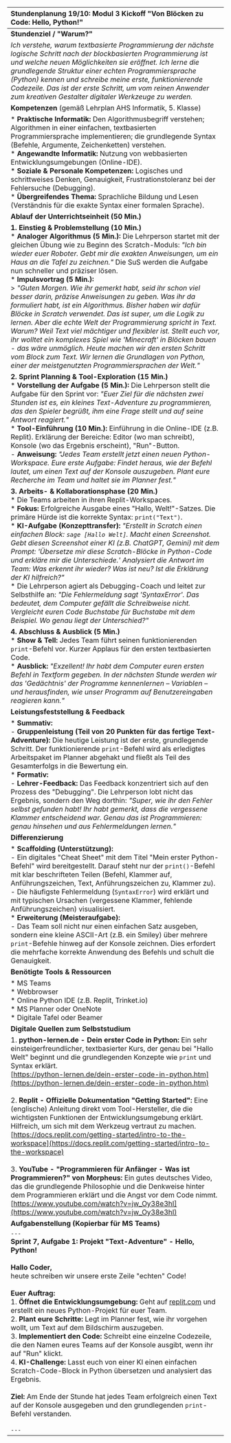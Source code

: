 | Stundenplanung 19/10: Modul 3 Kickoff "Von Blöcken zu Code: Hello, Python!" |
| :--- |
| **Stundenziel / "Warum?"** |
| *Ich verstehe, warum textbasierte Programmierung der nächste logische Schritt nach der blockbasierten Programmierung ist und welche neuen Möglichkeiten sie eröffnet. Ich lerne die grundlegende Struktur einer echten Programmiersprache (Python) kennen und schreibe meine erste, funktionierende Codezeile. Das ist der erste Schritt, um vom reinen Anwender zum kreativen Gestalter digitaler Werkzeuge zu werden.* |
| **Kompetenzen** (gemäß Lehrplan AHS Informatik, 5. Klasse) |
| *   **Praktische Informatik:** Den Algorithmusbegriff verstehen; Algorithmen in einer einfachen, textbasierten Programmiersprache implementieren; die grundlegende Syntax (Befehle, Argumente, Zeichenketten) verstehen. <br> *   **Angewandte Informatik:** Nutzung von webbasierten Entwicklungsumgebungen (Online-IDE). <br> *   **Soziale & Personale Kompetenzen:** Logisches und schrittweises Denken, Genauigkeit, Frustrationstoleranz bei der Fehlersuche (Debugging). <br> *   **Übergreifendes Thema:** Sprachliche Bildung und Lesen (Verständnis für die exakte Syntax einer formalen Sprache). |
| **Ablauf der Unterrichtseinheit (50 Min.)** |
| **1. Einstieg & Problemstellung (10 Min.)** <br> *   **Analoger Algorithmus (5 Min.):** Die Lehrperson startet mit der gleichen Übung wie zu Beginn des Scratch-Moduls: *"Ich bin wieder euer Roboter. Gebt mir die exakten Anweisungen, um ein Haus an die Tafel zu zeichnen."* Die SuS werden die Aufgabe nun schneller und präziser lösen. <br> *   **Impulsvortrag (5 Min.):** <br>> *"Guten Morgen. Wie ihr gemerkt habt, seid ihr schon viel besser darin, präzise Anweisungen zu geben. Was ihr da formuliert habt, ist ein Algorithmus. Bisher haben wir dafür Blöcke in Scratch verwendet. Das ist super, um die Logik zu lernen. Aber die echte Welt der Programmierung spricht in Text. Warum? Weil Text viel mächtiger und flexibler ist. Stellt euch vor, ihr wolltet ein komplexes Spiel wie 'Minecraft' in Blöcken bauen - das wäre unmöglich. Heute machen wir den ersten Schritt vom Block zum Text. Wir lernen die Grundlagen von Python, einer der meistgenutzten Programmiersprachen der Welt."* |
| **2. Sprint Planning & Tool-Exploration (15 Min.)** <br> *   **Vorstellung der Aufgabe (5 Min.):** Die Lehrperson stellt die Aufgabe für den Sprint vor: *"Euer Ziel für die nächsten zwei Stunden ist es, ein kleines Text-Adventure zu programmieren, das den Spieler begrüßt, ihm eine Frage stellt und auf seine Antwort reagiert."* <br> *   **Tool-Einführung (10 Min.):** Einführung in die Online-IDE (z.B. Replit). Erklärung der Bereiche: Editor (wo man schreibt), Konsole (wo das Ergebnis erscheint), "Run"-Button. <br> - **Anweisung:** *"Jedes Team erstellt jetzt einen neuen Python-Workspace. Eure erste Aufgabe: Findet heraus, wie der Befehl lautet, um einen Text auf der Konsole auszugeben. Plant eure Recherche im Team und haltet sie im Planner fest."* |
| **3. Arbeits- & Kollaborationsphase (20 Min.)** <br> *   Die Teams arbeiten in ihren Replit-Workspaces. <br> *   **Fokus:** Erfolgreiche Ausgabe eines "Hallo, Welt!"-Satzes. Die primäre Hürde ist die korrekte Syntax: `print("Text")`. <br> *   **KI-Aufgabe (Konzepttransfer):** *"Erstellt in Scratch einen einfachen Block: `sage [Hallo Welt]`. Macht einen Screenshot. Gebt diesen Screenshot einer KI (z.B. ChatGPT, Gemini) mit dem Prompt: 'Übersetze mir diese Scratch-Blöcke in Python-Code und erkläre mir die Unterschiede.' Analysiert die Antwort im Team: Was erkennt ihr wieder? Was ist neu? Ist die Erklärung der KI hilfreich?"* <br> *   Die Lehrperson agiert als Debugging-Coach und leitet zur Selbsthilfe an: *"Die Fehlermeldung sagt 'SyntaxError'. Das bedeutet, dem Computer gefällt die Schreibweise nicht. Vergleicht euren Code Buchstabe für Buchstabe mit dem Beispiel. Wo genau liegt der Unterschied?"* |
| **4. Abschluss & Ausblick (5 Min.)** <br> *   **Show & Tell:** Jedes Team führt seinen funktionierenden `print`-Befehl vor. Kurzer Applaus für den ersten textbasierten Code. <br> *   **Ausblick:** *"Exzellent! Ihr habt dem Computer euren ersten Befehl in Textform gegeben. In der nächsten Stunde werden wir das 'Gedächtnis' der Programme kennenlernen – Variablen – und herausfinden, wie unser Programm auf Benutzereingaben reagieren kann."* |
| **Leistungsfeststellung & Feedback** |
| *   **Summativ:** <br> - **Gruppenleistung (Teil von 20 Punkten für das fertige Text-Adventure):** Die heutige Leistung ist der erste, grundlegende Schritt. Der funktionierende `print`-Befehl wird als erledigtes Arbeitspaket im Planner abgehakt und fließt als Teil des Gesamterfolgs in die Bewertung ein. <br> *   **Formativ:** <br> - **Lehrer-Feedback:** Das Feedback konzentriert sich auf den Prozess des "Debugging". Die Lehrperson lobt nicht das Ergebnis, sondern den Weg dorthin: *"Super, wie ihr den Fehler selbst gefunden habt! Ihr habt gemerkt, dass die vergessene Klammer entscheidend war. Genau das ist Programmieren: genau hinsehen und aus Fehlermeldungen lernen."* |
| **Differenzierung** |
| *   **Scaffolding (Unterstützung):** <br> - Ein digitales "Cheat Sheet" mit dem Titel "Mein erster Python-Befehl" wird bereitgestellt. Darauf steht nur der `print()`-Befehl mit klar beschrifteten Teilen (Befehl, Klammer auf, Anführungszeichen, Text, Anführungszeichen zu, Klammer zu). <br> - Die häufigste Fehlermeldung (`SyntaxError`) wird erklärt und mit typischen Ursachen (vergessene Klammer, fehlende Anführungszeichen) visualisiert. <br> *   **Erweiterung (Meisteraufgabe):** <br> - Das Team soll nicht nur einen einfachen Satz ausgeben, sondern eine kleine ASCII-Art (z.B. ein Smiley) über mehrere `print`-Befehle hinweg auf der Konsole zeichnen. Dies erfordert die mehrfache korrekte Anwendung des Befehls und schult die Genauigkeit. |
| **Benötigte Tools & Ressourcen** |
| *   MS Teams <br> *   Webbrowser <br> *   Online Python IDE (z.B. Replit, Trinket.io) <br> *   MS Planner oder OneNote <br> *   Digitale Tafel oder Beamer |
| **Digitale Quellen zum Selbststudium** |
| 1. **python-lernen.de - Dein erster Code in Python:** Ein sehr einsteigerfreundlicher, textbasierter Kurs, der genau bei "Hallo Welt" beginnt und die grundlegenden Konzepte wie `print` und Syntax erklärt.<br>[https://python-lernen.de/dein-erster-code-in-python.htm](https://python-lernen.de/dein-erster-code-in-python.htm) <br><br> 2. **Replit - Offizielle Dokumentation "Getting Started":** Eine (englische) Anleitung direkt vom Tool-Hersteller, die die wichtigsten Funktionen der Entwicklungsumgebung erklärt. Hilfreich, um sich mit dem Werkzeug vertraut zu machen.<br>[https://docs.replit.com/getting-started/intro-to-the-workspace](https://docs.replit.com/getting-started/intro-to-the-workspace) <br><br> 3. **YouTube - "Programmieren für Anfänger - Was ist Programmieren?" von Morpheus:** Ein gutes deutsches Video, das die grundlegende Philosophie und die Denkweise hinter dem Programmieren erklärt und die Angst vor dem Code nimmt.<br>[https://www.youtube.com/watch?v=jw_Oy38e3hI](https://www.youtube.com/watch?v=jw_Oy38e3hI) |
| **Aufgabenstellung (Kopierbar für MS Teams)** |
| `---` <br> **Sprint 7, Aufgabe 1: Projekt "Text-Adventure" - Hello, Python!** <br><br> **Hallo Coder,** <br> heute schreiben wir unsere erste Zeile "echten" Code! <br><br> **Euer Auftrag:** <br> 1. **Öffnet die Entwicklungsumgebung:** Geht auf [replit.com](https://replit.com) und erstellt ein neues Python-Projekt für euer Team. <br> 2. **Plant eure Schritte:** Legt im Planner fest, wie ihr vorgehen wollt, um Text auf dem Bildschirm auszugeben. <br> 3. **Implementiert den Code:** Schreibt eine einzelne Codezeile, die den Namen eures Teams auf der Konsole ausgibt, wenn ihr auf "Run" klickt. <br> 4. **KI-Challenge:** Lasst euch von einer KI einen einfachen Scratch-Code-Block in Python übersetzen und analysiert das Ergebnis. <br><br> **Ziel:** Am Ende der Stunde hat jedes Team erfolgreich einen Text auf der Konsole ausgegeben und den grundlegenden `print`-Befehl verstanden. <br><br> `---` |

